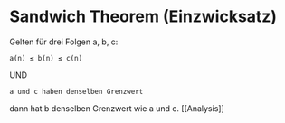 # Sandwich Theorem (Einzwicksatz)
Gelten für drei Folgen a, b, c: 

	a(n) ≤ b(n) ≤ c(n) 


UND 

	a und c haben denselben Grenzwert

dann hat b denselben Grenzwert wie a und c.
  [[Analysis]]
